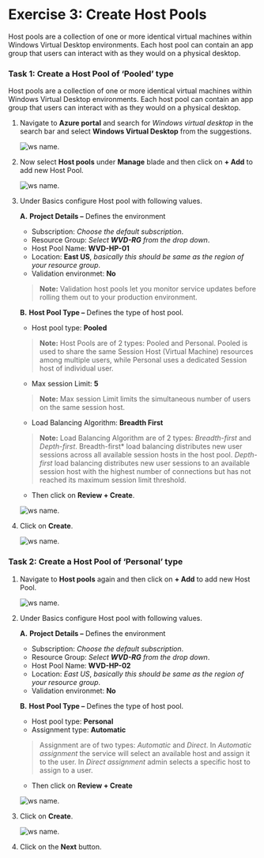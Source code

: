 # Exercise 3: Create Host Pools 

Host pools are a collection of one or more identical virtual machines within Windows Virtual Desktop environments. Each host pool can contain an app group that users can interact with as they would on a physical desktop.


### **Task 1: Create a Host Pool of ‘Pooled’ type**

Host pools are a collection of one or more identical virtual machines within Windows Virtual Desktop environments. Each host pool can contain an app group that users can interact with as they would on a physical desktop. 

1. Navigate to **Azure portal** and search for *Windows virtual desktop* in the search bar and select **Windows Virtual Desktop** from the suggestions.

   ![ws name.](media/y.png)

2. Now select **Host pools** under **Manage** blade and then click on **+ Add** to add new Host Pool.

   ![ws name.](media/z.png)

3. Under Basics configure Host pool with following values.
    
   **A.** **Project Details –** Defines the environment 

      - Subscription: *Choose the default subscription*.
      - Resource Group: *Select **WVD-RG** from the drop down*.
      - Host Pool Name: **WVD-HP-01**
      - Location: **East US**, *basically this should be same as the region of your resource group*.      
      - Validation environmet: **No**
      
   >**Note:** Validation host pools let you monitor service updates before rolling them out to your production environment.
      
      
   **B.** **Host Pool Type –** Defines the type of host pool. 

      - Host pool type: **Pooled** 
      
      >**Note:** Host Pools are of 2 types: Pooled and Personal.  Pooled is used to share the same Session Host (Virtual Machine) resources among multiple users, while Personal uses a dedicated Session host of individual user.

      - Max session Limit: **5**
      
      > **Note:** Max session Limit limits the simultaneous number of users on the same session host.
     
      - Load Balancing Algorithm: **Breadth First**
      
      > **Note:** Load Balancing Algorithm are of 2 types: *Breadth-first* and *Depth-first*. 
Breadth-first* load balancing distributes new user sessions across all available session hosts in the host pool. *Depth-first* load balancing distributes new user sessions to an available session host with the highest number of connections but has not reached its maximum session limit threshold.
     
   - Then click on **Review + Create**.
          
   ![ws name.](media/a1.png)  

4. Click on **Create**.
 
    ![ws name.](media/a2.png)

### **Task 2: Create a Host Pool of ‘Personal’ type**
     
1. Navigate to **Host pools** again and then click on **+ Add** to add new Host Pool. 

   ![ws name.](media/z.png)

2. Under Basics configure Host pool with following values.
  
   **A.** **Project Details –** Defines the environment 

      - Subscription: *Choose the default subscription*.
      - Resource Group: *Select **WVD-RG** from the drop down*.
     -  Host Pool Name: **WVD-HP-02** 
     -  Location: *East US*, *basically this should be same as the region of your resource group*.     
     - Validation environmet: **No**
   
   **B.** **Host Pool Type –** Defines the type of host pool. 

     - Host pool type: **Personal**     
     - Assignment type: **Automatic**
     
     > Assignment are of two types: *Automatic* and *Direct*. In *Automatic assignment* the service will select an available host and assign it to the user. In *Direct assignment* admin selects a specific host to assign to a user.
     
     - Then click on **Review + Create**
     
   ![ws name.](media/a3.png)
     
6. Click on **Create**.
 
    ![ws name.](media/a4.png)
     
7. Click on the **Next** button.

